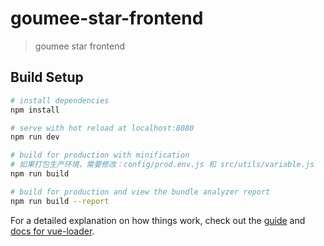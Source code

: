 # goumee-star-frontend

> goumee star frontend

## Build Setup

``` bash
# install dependencies
npm install

# serve with hot reload at localhost:8080
npm run dev

# build for production with minification
# 如果打包生产环境，需要修改：config/prod.env.js 和 src/utils/variable.js
npm run build

# build for production and view the bundle analyzer report
npm run build --report
```

For a detailed explanation on how things work, check out the [guide](http://vuejs-templates.github.io/webpack/) and [docs for vue-loader](http://vuejs.github.io/vue-loader).
